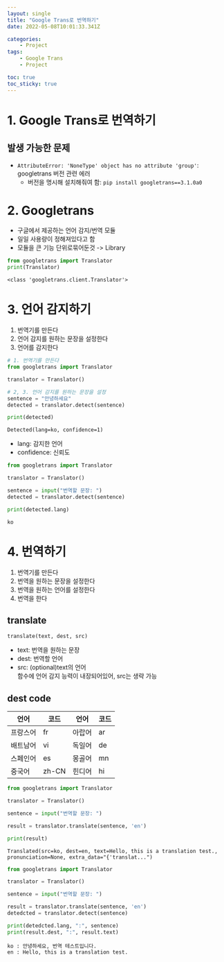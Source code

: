 ```yaml
---
layout: single
title: "Google Trans로 번역하기"
date: 2022-05-08T10:01:33.341Z

categories:
    - Project
tags:
    - Google Trans
    - Project

toc: true
toc_sticky: true
---
```


# 1. Google Trans로 번역하기
## 발생 가능한 문제
- `AttributeError: 'NoneType' object has no attribute 'group'`: googletrans 버전 관련 에러
  - 버전을 명시해 설치해줘여 함: `pip install googletrans==3.1.0a0`

# 2. Googletrans
- 구글에서 제공하는 언어 감지/번역 모듈
- 일일 사용량이 정해져있다고 함
- 모듈을 큰 기능 단위로묶어둔것 -> Library
 

```python
from googletrans import Translator
print(Translator)
```

    <class 'googletrans.client.Translator'>
    

# 3. 언어 감지하기
1. 번역기를 만든다
2. 언어 감지를 원하는 문장을 설정한다
3. 언어를 감지한다


```python
# 1. 번역기를 만든다
from googletrans import Translator

translator = Translator()

# 2, 3. 언어 감지를 원하는 문장을 설정
sentence = "안녕하세요"
detected = translator.detect(sentence)

print(detected)
```

    Detected(lang=ko, confidence=1)
    

- lang: 감지한 언어
- confidence: 신뢰도


```python
from googletrans import Translator

translator = Translator()

sentence = input("번역할 문장: ")
detected = translator.detect(sentence)

print(detected.lang)
```

    ko
    

# 4. 번역하기
1. 번역기를 만든다
2. 번역을 원하는 문장을 설정한다
3. 번역을 원하는 언어를 설정한다
4. 번역을 한다

## translate
`translate(text, dest, src)`
- text: 번역을 원하는 문장
- dest: 번역할 언어
- src: (optional)text의 언어  
함수에 언어 감지 능력이 내장되어있어, src는 생략 가능

## dest code
|언어|코드|언어|코드|
|---|---|---|---|
|프랑스어|fr|아랍어|ar|
|배트남어|vi|독일어|de|
|스페인어|es|몽골어|mn|
|중국어|zh-CN|힌디어|hi|


```python
from googletrans import Translator

translator = Translator()

sentence = input("번역할 문장: ")

result = translator.translate(sentence, 'en')

print(result)
```

    Translated(src=ko, dest=en, text=Hello, this is a translation test., pronunciation=None, extra_data="{'translat...")
    


```python
from googletrans import Translator

translator = Translator()

sentence = input("번역할 문장: ")

result = translator.translate(sentence, 'en')
detedcted = translator.detect(sentence)

print(detedcted.lang, ":", sentence)
print(result.dest, ":", result.text)
```

    ko : 안녕하세요, 번역 테스트입니다.
    en : Hello, this is a translation test.
    
